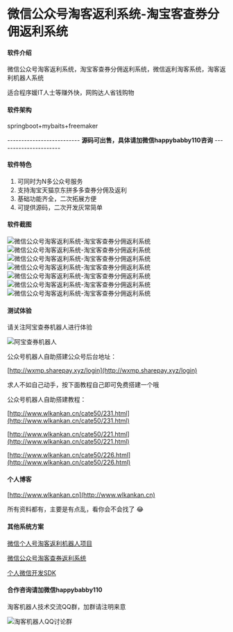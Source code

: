 # 微信公众号淘客返利系统-淘宝客查券分佣返利系统

#### 软件介绍
微信公众号淘客返利系统，淘宝客查券分佣返利系统，微信返利淘客系统，淘客返利机器人系统

适合程序媛IT人士等赚外快，网购达人省钱购物

#### 软件架构
springboot+mybaits+freemaker

-------------------------- **源码可出售，具体请加微信happybabby110咨询** ----------------------

#### 软件特色

1.  可同时为N多公众号服务
2.  支持淘宝天猫京东拼多多查券分佣及返利
3.  基础功能齐全，二次拓展方便
4.  可提供源码，二次开发灰常简单

#### 软件截图
![微信公众号淘客返利系统-淘宝客查券分佣返利系统](https://images.gitee.com/uploads/images/2020/0428/101858_8af5bc18_4908820.jpeg "微信公众号淘客返利系统-淘宝客查券分佣返利系统")
![微信公众号淘客返利系统-淘宝客查券分佣返利系统](https://images.gitee.com/uploads/images/2020/0427/105213_c73aaf94_4908820.jpeg "微信公众号淘客返利系统-淘宝客查券分佣返利系统.jpg")
![微信公众号淘客返利系统-淘宝客查券分佣返利系统](https://images.gitee.com/uploads/images/2020/0427/105235_50dbe8f6_4908820.jpeg "微信公众号淘客返利系统-淘宝客查券分佣返利系统.jpg")
![微信公众号淘客返利系统-淘宝客查券分佣返利系统](https://images.gitee.com/uploads/images/2020/0427/105244_ef9e150e_4908820.jpeg "微信公众号淘客返利系统-淘宝客查券分佣返利系统.jpg")
![微信公众号淘客返利系统-淘宝客查券分佣返利系统](https://images.gitee.com/uploads/images/2020/0427/105255_02e3f38a_4908820.jpeg "微信公众号淘客返利系统-淘宝客查券分佣返利系统.jpg")
![微信公众号淘客返利系统-淘宝客查券分佣返利系统](https://images.gitee.com/uploads/images/2020/0427/105305_72cd199b_4908820.jpeg "微信公众号淘客返利系统-淘宝客查券分佣返利系统.jpg")
![微信公众号淘客返利系统-淘宝客查券分佣返利系统](https://images.gitee.com/uploads/images/2020/0427/105317_bf434e71_4908820.jpeg "微信公众号淘客返利系统-淘宝客查券分佣返利系统.jpg")
#### 测试体验

请关注阿宝查券机器人进行体验

![阿宝查券机器人](http://www.wlkankan.cn/image/202004/597763B6D3EDAF47B940C91CA01BBADF.jpg "阿宝查券机器人")

公众号机器人自助搭建公众号后台地址：

[http://wxmp.sharepay.xyz/login](http://wxmp.sharepay.xyz/login)

求人不如自己动手，按下面教程自己即可免费搭建一个哦

公众号机器人自助搭建教程：

[http://www.wlkankan.cn/cate50/231.html](http://www.wlkankan.cn/cate50/231.html)

[http://www.wlkankan.cn/cate50/221.html](http://www.wlkankan.cn/cate50/221.html)

[http://www.wlkankan.cn/cate50/226.html](http://www.wlkankan.cn/cate50/226.html)

#### 个人博客

[http://www.wlkankan.cn](http://www.wlkankan.cn)

所有资料都有，主要是有点乱，看你会不会找了 :joy: 


#### 其他系统方案

[微信个人号淘客返利机器人项目](https://gitee.com/tangjinjinwx/wechatbot)


[微信公众号淘客查券返利系统](https://gitee.com/tangjinjinwx/wechatfanli)


[个人微信开发SDK](https://gitee.com/tangjinjinwx/Public.WeChat.CRM.SDK/)


#### 合作咨询请加微信happybabby110

淘客机器人技术交流QQ群，加群请注明来意

![淘客机器人QQ讨论群](http://www.wlkankan.cn/image/201912/3098E71D26551D482FB4E91373C4B078.png "淘客机器人QQ讨论群")


